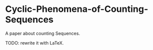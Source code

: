 # Cyclic-Phenomena-of-Counting-Sequences
A paper about counting Sequences.

TODO: rewrite it with LaTeX.

